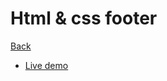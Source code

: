 # Html & css footer

[Back](https://github.com/seanedw1/Portfolio/tree/master/FrontEnd)

* [Live demo](https://seanedw1.github.io/Portfolio/FrontEnd/Component2/index.html)
